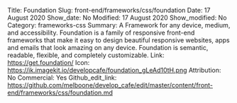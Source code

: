 Title: Foundation
Slug: front-end/frameworks/css/foundation
Date: 17 August 2020
Show_date: No
Modified: 17 August 2020
Show_modified: No
Category: frameworks-css
Summary: A Framework for any device, medium, and accessibility. Foundation is a family of responsive front-end frameworks that make it easy to design beautiful responsive websites, apps and emails that look amazing on any device. Foundation is semantic, readable, flexible, and completely customizable.
Link: https://get.foundation/
Icon: https://ik.imagekit.io/developcafe/foundation_gLeAd10tH.png
Attribution: No
Commercial: Yes
Github_edit_link: https://github.com/melboone/develop_cafe/edit/master/content/front-end/frameworks/css/foundation.md
